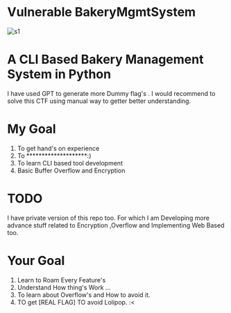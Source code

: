 # Vulnerable BakeryMgmtSystem
![s1](https://github.com/user-attachments/assets/aa56ce2f-8e03-41f9-b287-3a8f6dec6268)


# A CLI Based Bakery Management System in Python 
 I have used GPT to generate more Dummy flag's . I would recommend to solve this CTF using manual way to getter better understanding. 

# My Goal 

1. To get hand's on experience
2. To ********************:)
3. To learn CLI based tool development
4. Basic Buffer Overflow and Encryption

# TODO
I have private version of this repo too.
For which I am Developing more advance stuff related to Encryption ,Overflow 
and Implementing Web Based too.

# Your Goal
1. Learn to Roam Every Feature's
2. Understand How thing's Work ...
3. To learn about Overflow's and How to avoid it.
4. TO get    [REAL FLAG]    TO avoid Lolipop. :<
